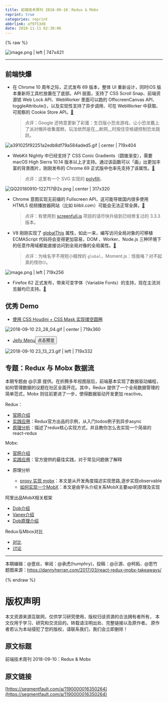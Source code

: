 ```yaml
---
title: 前端技术周刊 2018-09-10：Redux & Mobx
reprint: true
categories: reprint
abbrlink: af9753d8
date: 2018-11-11 02:30:06
---
```


{% raw %}
<p><span class="img-wrap"><img data-src="/img/remote/1460000016350267?w=810&amp;h=456" src="https://static.alili.tech/img/remote/1460000016350267?w=810&amp;h=456" alt="image.png | left | 747x421" title="image.png | left | 747x421" style="cursor:pointer;display:inline"></span></p><hr><h2 id="articleHeader0">&#x524D;&#x7AEF;&#x5FEB;&#x7206;</h2><ul><li><p>&#x5728; Chrome 10 &#x5468;&#x5E74;&#x4E4B;&#x9645;&#xFF0C;&#x6B63;&#x5F0F;&#x53D1;&#x5E03; 69 &#x7248;&#x672C;&#xFF0C;&#x6574;&#x4F53; UI &#x91CD;&#x65B0;&#x8BBE;&#x8BA1;&#xFF0C;&#x540C;&#x65F6;iOS &#x7248;&#x672C;&#x91CD;&#x65B0;&#x5C06;&#x5DE5;&#x5177;&#x680F;&#x653E;&#x7F6E;&#x5728;&#x4E86;&#x5E95;&#x90E8;&#x3002;API &#x5C42;&#x9762;&#xFF0C;&#x652F;&#x6301;&#x4E86; CSS Scroll Snap&#x3001;&#x524D;&#x7AEF;&#x8D44;&#x6E90;&#x9501; Web Lock API&#x3001;WebWorker &#x91CC;&#x9762;&#x53EF;&#x4EE5;&#x8DD1;&#x7684; OffscreenCanvas API&#x3001;toggleAttribute()&#xFF0C;&#x4EE5;&#x53CA;&#x5B9E;&#x73B0;&#x6027;&#x652F;&#x6301;&#x4E86;&#x5F02;&#x6B65;&#x8C03;&#x7528;&#x3001;&#x53EF;&#x5728; WebWorker &#x4E2D;&#x83B7;&#x53D6;&#x3001;&#x53EF;&#x89C2;&#x5BDF;&#x7684; Cookie Store API&#x3002;<a href="https://blog.chromium.org/2018/09/the-capable-web-10-year-retrospective.html" rel="nofollow noreferrer" target="_blank">&#x1F517;</a></p><blockquote>&#x70B9;&#x8BC4;&#xFF1A;Google &#x8FD8;&#x7279;&#x610F;&#x66F4;&#x65B0;&#x4E86;&#x5F69;&#x86CB;&#xFF1A;&#x751F;&#x65E5;&#x7248;&#x5C0F;&#x6050;&#x9F99;&#x6E38;&#x620F;&#xFF0C;&#x8BA9;&#x5C0F;&#x6050;&#x9F99;&#x6234;&#x4E0A;&#x4E86;&#x6D3E;&#x5BF9;&#x5E3D;&#x5E76;&#x6536;&#x96C6;&#x86CB;&#x7CD5;&#xFF0C;&#x73A9;&#x6CD5;&#x4F9D;&#x7136;&#x662F;&#x5728;__&#x65AD;&#x7F51;__&#x65F6;&#x6309;&#x4F4F;&#x7A7A;&#x683C;&#x952E;&#x63A7;&#x5236;&#x6050;&#x9F99;&#x8DF3;&#x8DC3;&#x3002;</blockquote></li></ul><p><span class="img-wrap"><img data-src="/img/remote/1460000016350268?w=1280&amp;h=720" src="https://static.alili.tech/img/remote/1460000016350268?w=1280&amp;h=720" alt="a391025f92251a2edb8df79a584aded5.gif | center | 719x404" title="a391025f92251a2edb8df79a584aded5.gif | center | 719x404" style="cursor:pointer;display:inline"></span></p><ul><li><p>WebKit Nightly &#x4E2D;&#x5DF2;&#x7ECF;&#x652F;&#x6301;&#x4E86; CSS Conic Gradients&#xFF08;&#x5706;&#x9525;&#x6E10;&#x53D8;&#xFF09;&#xFF0C;&#x9700;&#x8981; macOS High Sierra 10.14 &#x7248;&#x672C;&#x4EE5;&#x4E0A;&#x624D;&#x652F;&#x6301;&#x3002;&#x901A;&#x8FC7;&#x8BE5;&#x51FD;&#x6570;&#x53EF;&#x4EE5;&#x300C;&#x753B;&#x300D;&#x51FA;&#x66F4;&#x52A0;&#x4E30;&#x5BCC;&#x7684;&#x80CC;&#x666F;&#x56FE;&#x7247;&#xFF0C;&#x521A;&#x521A;&#x53D1;&#x5E03;&#x7684; Chrome 69 &#x6B63;&#x5F0F;&#x7248;&#x4E2D;&#x4E5F;&#x7387;&#x5148;&#x652F;&#x6301;&#x4E86;&#x8BE5;&#x5C5E;&#x6027;&#x3002;<a href="https://trac.webkit.org/changeset/235772/webkit" rel="nofollow noreferrer" target="_blank">&#x1F517;</a></p><blockquote>&#x70B9;&#x8BC4;&#xFF1A;&#x8FD9;&#x91CC;&#x6709;&#x4E00;&#x4E2A; SVG &#x5B9E;&#x73B0;&#x7684; <a href="http://leaverou.github.io/conic-gradient" rel="nofollow noreferrer" target="_blank">polyfill</a>&#x3002;</blockquote></li></ul><p><span class="img-wrap"><img data-src="/img/remote/1460000016350269?w=630&amp;h=636" src="https://static.alili.tech/img/remote/1460000016350269?w=630&amp;h=636" alt="QQ20180910-122717@2x.png | center | 317x320" title="QQ20180910-122717@2x.png | center | 317x320" style="cursor:pointer;display:inline"></span></p><ul><li><p>Chrome &#x610F;&#x56FE;&#x5B9E;&#x73B0;&#x65E0;&#x524D;&#x7F00;&#x7684; Fullscreen API&#xFF0C;&#x8FD9;&#x53EF;&#x80FD;&#x5BFC;&#x81F4;&#x56FD;&#x5185;&#x5F88;&#x591A;&#x4F7F;&#x7528; HTML5 &#x89C6;&#x9891;&#x64AD;&#x653E;&#x5668;&#x7F51;&#x7AD9;&#xFF08;&#x6BD4;&#x5982; blibli.com&#xFF09;&#x53EF;&#x80FD;&#x4F1A;&#x65E0;&#x6CD5;&#x6B63;&#x5E38;&#x5168;&#x5C4F;&#x3002;<a href="https://groups.google.com/a/chromium.org/forum/#!topic/blink-dev/ODzbWn-xRrQ" rel="nofollow noreferrer" target="_blank">&#x1F517;</a></p><blockquote>&#x70B9;&#x8BC4;&#xFF1A;&#x6709;&#x4F7F;&#x7528;&#x5230; <a href="https://github.com/sindresorhus/screenfull.js" rel="nofollow noreferrer" target="_blank">screenfull.js</a> &#x9879;&#x76EE;&#x7684;&#x8BF7;&#x5C3D;&#x5FEB;&#x5347;&#x7EA7;&#x5230;&#x5DF2;&#x7ECF;&#x4FEE;&#x590D;&#x8FC7;&#x7684; 3.3.3 &#x7248;&#x672C;&#x3002;</blockquote></li><li><p>V8 &#x521A;&#x521A;&#x5B9E;&#x73B0;&#x4E86; <a href="https://tc39.github.io/proposal-global/" rel="nofollow noreferrer" target="_blank">globalThis</a> &#x5C5E;&#x6027;&#xFF0C;&#x5982;&#x6B64;&#x4E00;&#x6765;&#xFF0C;&#x7F16;&#x5199;&#x8BBF;&#x95EE;&#x5168;&#x5C40;&#x5BF9;&#x8C61;&#x7684;&#x53EF;&#x79FB;&#x690D; ECMAScript &#x4EE3;&#x7801;&#x5C06;&#x4F1A;&#x53D8;&#x5F97;&#x66F4;&#x52A0;&#x5BB9;&#x6613;&#xFF0C;DOM &#x3001;Worker&#x3001;Node.js &#x4E09;&#x79CD;&#x73AF;&#x5883;&#x4E0B;&#x7684;&#x4EFB;&#x610F;&#x4F5C;&#x7528;&#x57DF;&#x90FD;&#x80FD;&#x76F4;&#x63A5;&#x8BBF;&#x95EE;&#x5230;&#x5168;&#x5C40;&#x5BF9;&#x50CF;&#x7684;&#x5168;&#x5C40;&#x5C5E;&#x6027;&#x3002;<a href="https://groups.google.com/a/chromium.org/forum/#!msg/blink-dev/6fxzDrO-9Oc/Pm4cGt8qBAAJ" rel="nofollow noreferrer" target="_blank">&#x1F517;</a></p><blockquote>&#x70B9;&#x8BC4;&#xFF1A;&#x4E3A;&#x5565;&#x540D;&#x5B57;&#x4E0D;&#x7528;&#x77ED;&#x5C0F;&#x7CBE;&#x608D;&#x7684; <code>global</code>&#xFF0C;Moment.js&#xFF1A;&#x602A;&#x6211;&#x54AF;&#xFF1F;&#x5BF9;&#x4E0D;&#x8D77;&#x771F;&#x7684;&#x602A;&#x4F60;&#x1F644;&#x3002;</blockquote></li></ul><p><span class="img-wrap"><img data-src="/img/remote/1460000016350270" src="https://static.alili.tech/img/remote/1460000016350270" alt="image.png | left | 719x256" title="image.png | left | 719x256" style="cursor:pointer;display:inline"></span></p><ul><li>Firefox 62 &#x6B63;&#x5F0F;&#x53D1;&#x5E03;&#xFF0C;&#x5E26;&#x6765;&#x53EF;&#x53D8;&#x5B57;&#x4F53;&#xFF08;Variable Fonts&#xFF09;&#x7684;&#x652F;&#x6301;&#xFF0C;&#x73B0;&#x5728;&#x4E3B;&#x6D41;&#x6D4F;&#x89C8;&#x5668;&#x5747;&#x5DF2;&#x652F;&#x6301;&#x3002;<a href="https://hacks.mozilla.org/2018/09/variable-fonts-arrive-in-firefox-62/" rel="nofollow noreferrer" target="_blank">&#x1F517;</a></li></ul><h2 id="articleHeader1">&#x4F18;&#x79C0; Demo</h2><ul><li><a href="https://yisibl.github.io/houdini-demo/corner/index.html" rel="nofollow noreferrer" target="_blank">&#x4F7F;&#x7528; CSS Houdini + CSS Mask &#x5B9E;&#x73B0;&#x9542;&#x7A7A;&#x5706;&#x5708;</a></li></ul><p><span class="img-wrap"><img data-src="/img/remote/1460000016350271?w=1520&amp;h=760" src="https://static.alili.tech/img/remote/1460000016350271?w=1520&amp;h=760" alt="2018-09-10 23_28_04.gif | center | 719x360" title="2018-09-10 23_28_04.gif | center | 719x360" style="cursor:pointer"></span></p><ul><li><a href="https://codepen.io/dok/pen/LJpegR" rel="nofollow noreferrer" target="_blank">Jelly Menu</a><button class="btn btn-xs btn-default ml10 preview" data-url="dok/pen/LJpegR" data-typeid="3">&#x70B9;&#x51FB;&#x9884;&#x89C8;</button></li></ul><p><span class="img-wrap"><img data-src="/img/remote/1460000016350272" src="https://static.alili.tech/img/remote/1460000016350272" alt="2018-09-10 23_13_23.gif | left | 719x332" title="2018-09-10 23_13_23.gif | left | 719x332" style="cursor:pointer;display:inline"></span></p><h2 id="articleHeader2">&#x4E13;&#x9898;&#xFF1A;Redux &#x4E0E; Mobx &#x6570;&#x636E;&#x6D41;</h2><p>&#x672C;&#x671F;&#x4E13;&#x9898;&#x7531; @&#x793A;&#x6E90; &#x63D0;&#x4F9B;&#x3002;&#x5728;&#x6298;&#x817E;&#x591A;&#x5E74;&#x89C6;&#x56FE;&#x5C42;&#x540E;&#xFF0C;&#x524D;&#x7AEF;&#x57FA;&#x672C;&#x5B9E;&#x73B0;&#x4E86;&#x6570;&#x636E;&#x9A71;&#x52A8;&#x7F16;&#x7A0B;&#xFF0C;&#x5982;&#x4F55;&#x7BA1;&#x7406;&#x6570;&#x636E;&#x7684;&#x8BAE;&#x9898;&#x5728;&#x793E;&#x533A;&#x5168;&#x9762;&#x5F00;&#x82B1;&#x3002;&#x5176;&#x4E2D;&#xFF0C;Redux &#x63D0;&#x4F9B;&#x4E86;&#x4E00;&#x4E2A;&#x5168;&#x5C40;&#x6570;&#x636E;&#x7BA1;&#x7406;&#x7684;&#x7B80;&#x5355;&#x8303;&#x5F0F;&#xFF0C;Mobx &#x5219;&#x5F80;&#x524D;&#x66F4;&#x8FDB;&#x4E86;&#x4E00;&#x6B65;&#xFF0C;&#x4F7F;&#x5F97;&#x6570;&#x636E;&#x9A71;&#x52A8;&#x5F00;&#x53D1;&#x66F4;&#x52A0; reactive&#x3002;</p><p>Redux&#xFF1A;</p><ul><li><a href="https://redux.js.org/" rel="nofollow noreferrer" target="_blank">&#x5B98;&#x7F51;&#x4ECB;&#x7ECD;</a></li><li><a href="https://github.com/reduxjs/redux/tree/master/examples" rel="nofollow noreferrer" target="_blank">&#x5B9E;&#x8DF5;&#x5E94;&#x7528;</a>&#xFF1A;Redux&#x5B98;&#x65B9;&#x51FA;&#x54C1;&#x7684;&#x793A;&#x4F8B;&#xFF0C;&#x4ECE;&#x5165;&#x95E8;todos&#x4F8B;&#x5B50;&#x5230;&#x5F02;&#x6B65;async</li><li><a href="http://huziketang.mangojuice.top/books/react/lesson30" rel="nofollow noreferrer" target="_blank">&#x539F;&#x7406;&#x5206;&#x6790;</a>&#xFF1A;&#x63CF;&#x8FF0;&#x4E86;redux&#x6838;&#x5FC3;&#x5B9E;&#x73B0;&#x65B9;&#x5F0F;&#xFF0C;&#x5E76;&#x4E14;&#x6559;&#x4F60;&#x600E;&#x4E48;&#x53BB;&#x5B9E;&#x73B0;&#x4E00;&#x4E2A;&#x7B80;&#x6613;&#x7684;react-redux</li></ul><p>Mobx:</p><ul><li><a href="https://mobx.js.org/" rel="nofollow noreferrer" target="_blank">&#x5B98;&#x7F51;&#x4ECB;&#x7ECD;</a></li><li><a href="https://mobx.js.org/best/pitfalls.html" rel="nofollow noreferrer" target="_blank">&#x5B9E;&#x8DF5;&#x5E94;&#x7528;</a>&#xFF1A;&#x5B98;&#x65B9;&#x63D0;&#x4F9B;&#x7684;&#x6700;&#x4F73;&#x5B9E;&#x8DF5;&#xFF0C;&#x5BF9;&#x4E8E;&#x5E38;&#x89C1;&#x95EE;&#x9898;&#x505A;&#x4E86;&#x89E3;&#x91CA;</li><li><p>&#x539F;&#x7406;&#x5206;&#x6790;</p><ul><li><a href="https://github.com/ascoders/blog/issues/19" rel="nofollow noreferrer" target="_blank">proxy &#x5B9E;&#x73B0; mobx</a>&#xFF1A;&#x672C;&#x6587;&#x662F;&#x4ECE;&#x5F00;&#x53D1;&#x89D2;&#x5EA6;&#x63CF;&#x8FF0;&#x5B9E;&#x73B0;&#x601D;&#x8DEF;,&#x9010;&#x6B65;&#x5B9E;&#x73B0;observable</li><li><a href="https://blog.souche.com/ru-he-zi-ji-shi-xian-yi-ge-mobx/" rel="nofollow noreferrer" target="_blank">&#x5982;&#x4F55;&#x5B9E;&#x73B0;&#x4E00;&#x4E2A;MobX</a>&#xFF1A;&#x672C;&#x6587;&#x662F;&#x7531;&#x828B;&#x5934;&#x4ECB;&#x7ECD;&#x5173;&#x7CFB;MobX&#x4E3B;&#x8981;api&#x7684;&#x539F;&#x7406;&#x53CA;&#x5B9E;&#x73B0;</li></ul></li></ul><p>&#x963F;&#x91CC;&#x51FA;&#x54C1;MobX&#x76F8;&#x5173;&#x6846;&#x67B6;</p><ul><li><a href="https://dobjs.github.io/dob-docs/v2/guide/installation.html" rel="nofollow noreferrer" target="_blank">Dob&#x4ECB;&#x7ECD;</a></li><li><a href="https://alibaba.github.io/vanex/" rel="nofollow noreferrer" target="_blank">Vanex&#x4ECB;&#x7ECD;</a></li><li><a href="https://github.com/dt-fe/weekly/blob/master/35.%E7%B2%BE%E8%AF%BB%E3%80%8Adob%20-%20%E6%A1%86%E6%9E%B6%E5%AE%9E%E7%8E%B0%E3%80%8B.md" rel="nofollow noreferrer" target="_blank">Dob&#x539F;&#x7406;&#x4ECB;&#x7ECD;</a></li></ul><p>Redux&#x4E0E;Mbox&#x5BF9;&#x6BD4;</p><ul><li><a href="https://www.robinwieruch.de/redux-mobx-confusion/" rel="nofollow noreferrer" target="_blank">&#x5BF9;&#x6BD4;</a></li><li><a href="https://www.reddit.com/r/reactjs/comments/885bxa/redux_vs_mobx/" rel="nofollow noreferrer" target="_blank">&#x8BA8;&#x8BBA;</a></li></ul><hr><p>&#x672C;&#x671F;&#x7F16;&#x8F91;&#xFF1A;@&#x58F9;&#x4E1D;&#xFF0C;&#x5BA1;&#x9605;&#xFF1A;@&#x627F;&#x864E;(humphry)&#xFF0C;&#x6295;&#x7A3F;&#xFF1A;@&#x793A;&#x6E90;&#x3001;@&#x67EF;&#x62D3;&#x3001;@&#x601D;&#x7AF9;<br>&#x9898;&#x56FE;&#x6765;&#x6E90;&#xFF1A;<a href="https://dannyherran.com/2017/03/react-redux-mobx-takeaways/" rel="nofollow noreferrer" target="_blank">https://dannyherran.com/2017/03/react-redux-mobx-takeaways/</a></p>
{% endraw %}

# 版权声明
本文资源来源互联网，仅供学习研究使用，版权归该资源的合法拥有者所有，
本文仅用于学习、研究和交流目的。转载请注明出处、完整链接以及原作者。
原作者若认为本站侵犯了您的版权，请联系我们，我们会立即删除！

## 原文标题
前端技术周刊 2018-09-10：Redux & Mobx

## 原文链接
[https://segmentfault.com/a/1190000016350264](https://segmentfault.com/a/1190000016350264)


